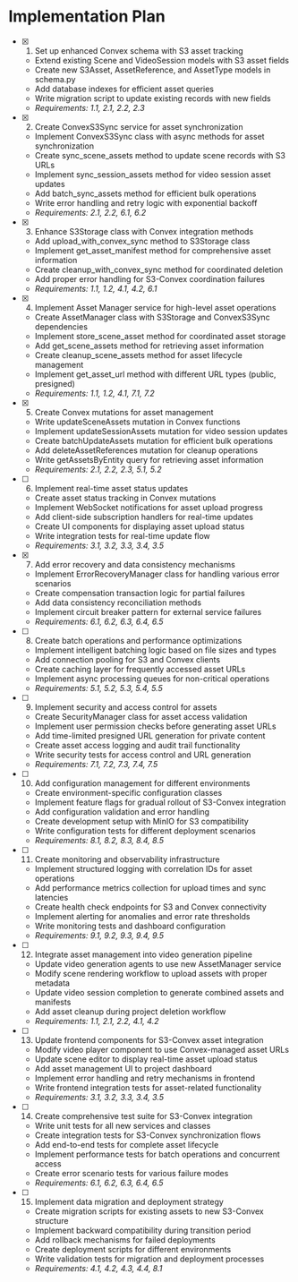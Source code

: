 # Implementation Plan

- [x] 1. Set up enhanced Convex schema with S3 asset tracking





  - Extend existing Scene and VideoSession models with S3 asset fields
  - Create new S3Asset, AssetReference, and AssetType models in schema.py
  - Add database indexes for efficient asset queries
  - Write migration script to update existing records with new fields
  - _Requirements: 1.1, 2.1, 2.2, 2.3_

- [x] 2. Create ConvexS3Sync service for asset synchronization




  - Implement ConvexS3Sync class with async methods for asset synchronization
  - Create sync_scene_assets method to update scene records with S3 URLs
  - Implement sync_session_assets method for video session asset updates
  - Add batch_sync_assets method for efficient bulk operations
  - Write error handling and retry logic with exponential backoff
  - _Requirements: 2.1, 2.2, 6.1, 6.2_

- [x] 3. Enhance S3Storage class with Convex integration methods




  - Add upload_with_convex_sync method to S3Storage class
  - Implement get_asset_manifest method for comprehensive asset information
  - Create cleanup_with_convex_sync method for coordinated deletion
  - Add proper error handling for S3-Convex coordination failures
  - _Requirements: 1.1, 1.2, 4.1, 4.2, 6.1_

- [x] 4. Implement Asset Manager service for high-level asset operations




  - Create AssetManager class with S3Storage and ConvexS3Sync dependencies
  - Implement store_scene_asset method for coordinated asset storage
  - Add get_scene_assets method for retrieving asset information
  - Create cleanup_scene_assets method for asset lifecycle management
  - Implement get_asset_url method with different URL types (public, presigned)
  - _Requirements: 1.1, 1.2, 4.1, 7.1, 7.2_

- [x] 5. Create Convex mutations for asset management




  - Write updateSceneAssets mutation in Convex functions
  - Implement updateSessionAssets mutation for video session updates
  - Create batchUpdateAssets mutation for efficient bulk operations
  - Add deleteAssetReferences mutation for cleanup operations
  - Write getAssetsByEntity query for retrieving asset information
  - _Requirements: 2.1, 2.2, 2.3, 5.1, 5.2_

- [ ] 6. Implement real-time asset status updates
  - Create asset status tracking in Convex mutations
  - Implement WebSocket notifications for asset upload progress
  - Add client-side subscription handlers for real-time updates
  - Create UI components for displaying asset upload status
  - Write integration tests for real-time update flow
  - _Requirements: 3.1, 3.2, 3.3, 3.4, 3.5_

- [x] 7. Add error recovery and data consistency mechanisms




  - Implement ErrorRecoveryManager class for handling various error scenarios
  - Create compensation transaction logic for partial failures
  - Add data consistency reconciliation methods
  - Implement circuit breaker pattern for external service failures
  - _Requirements: 6.1, 6.2, 6.3, 6.4, 6.5_

- [ ] 8. Create batch operations and performance optimizations
  - Implement intelligent batching logic based on file sizes and types
  - Add connection pooling for S3 and Convex clients
  - Create caching layer for frequently accessed asset URLs
  - Implement async processing queues for non-critical operations
  - _Requirements: 5.1, 5.2, 5.3, 5.4, 5.5_

- [ ] 9. Implement security and access control for assets
  - Create SecurityManager class for asset access validation
  - Implement user permission checks before generating asset URLs
  - Add time-limited presigned URL generation for private content
  - Create asset access logging and audit trail functionality
  - Write security tests for access control and URL generation
  - _Requirements: 7.1, 7.2, 7.3, 7.4, 7.5_

- [ ] 10. Add configuration management for different environments
  - Create environment-specific configuration classes
  - Implement feature flags for gradual rollout of S3-Convex integration
  - Add configuration validation and error handling
  - Create development setup with MinIO for S3 compatibility
  - Write configuration tests for different deployment scenarios
  - _Requirements: 8.1, 8.2, 8.3, 8.4, 8.5_

- [ ] 11. Create monitoring and observability infrastructure
  - Implement structured logging with correlation IDs for asset operations
  - Add performance metrics collection for upload times and sync latencies
  - Create health check endpoints for S3 and Convex connectivity
  - Implement alerting for anomalies and error rate thresholds
  - Write monitoring tests and dashboard configuration
  - _Requirements: 9.1, 9.2, 9.3, 9.4, 9.5_

- [ ] 12. Integrate asset management into video generation pipeline
  - Update video generation agents to use new AssetManager service
  - Modify scene rendering workflow to upload assets with proper metadata
  - Update video session completion to generate combined assets and manifests
  - Add asset cleanup during project deletion workflow
  - _Requirements: 1.1, 2.1, 2.2, 4.1, 4.2_

- [ ] 13. Update frontend components for S3-Convex asset integration
  - Modify video player component to use Convex-managed asset URLs
  - Update scene editor to display real-time asset upload status
  - Add asset management UI to project dashboard
  - Implement error handling and retry mechanisms in frontend
  - Write frontend integration tests for asset-related functionality
  - _Requirements: 3.1, 3.2, 3.3, 3.4, 3.5_

- [ ] 14. Create comprehensive test suite for S3-Convex integration
  - Write unit tests for all new services and classes
  - Create integration tests for S3-Convex synchronization flows
  - Add end-to-end tests for complete asset lifecycle
  - Implement performance tests for batch operations and concurrent access
  - Create error scenario tests for various failure modes
  - _Requirements: 6.1, 6.2, 6.3, 6.4, 6.5_

- [ ] 15. Implement data migration and deployment strategy
  - Create migration scripts for existing assets to new S3-Convex structure
  - Implement backward compatibility during transition period
  - Add rollback mechanisms for failed deployments
  - Create deployment scripts for different environments
  - Write validation tests for migration and deployment processes
  - _Requirements: 4.1, 4.2, 4.3, 4.4, 8.1_